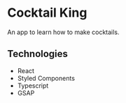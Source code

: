 # Cocktail King
An app to learn how to make cocktails.

## Technologies
- React
- Styled Components
- Typescript
- GSAP

##